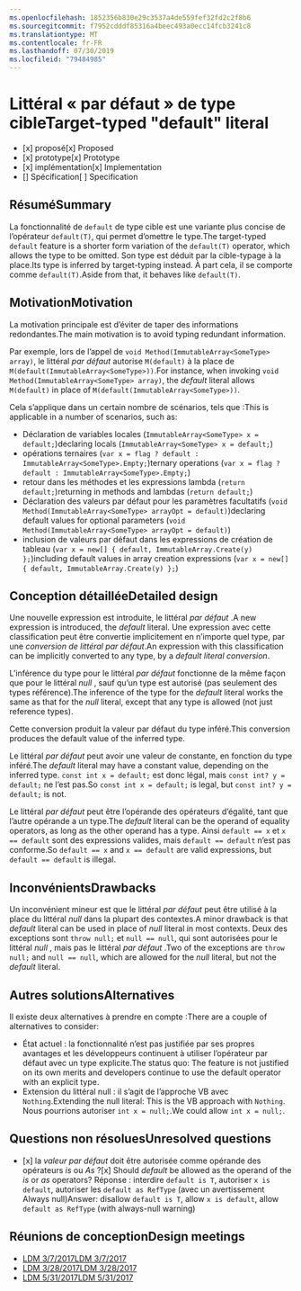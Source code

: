 ```yaml
---
ms.openlocfilehash: 1852356b830e29c3537a4de559fef32fd2c2f8b6
ms.sourcegitcommit: f7952cdddf85316a4beec493a0ecc14fcb3241c8
ms.translationtype: MT
ms.contentlocale: fr-FR
ms.lasthandoff: 07/30/2019
ms.locfileid: "79484985"
---
```

# <a name="target-typed-default-literal"></a><span data-ttu-id="4e1ba-101">Littéral « par défaut » de type cible</span><span class="sxs-lookup"><span data-stu-id="4e1ba-101">Target-typed "default" literal</span></span>

* <span data-ttu-id="4e1ba-102">[x] proposé</span><span class="sxs-lookup"><span data-stu-id="4e1ba-102">[x] Proposed</span></span>
* <span data-ttu-id="4e1ba-103">[x] prototype</span><span class="sxs-lookup"><span data-stu-id="4e1ba-103">[x] Prototype</span></span>
* <span data-ttu-id="4e1ba-104">[x] implémentation</span><span class="sxs-lookup"><span data-stu-id="4e1ba-104">[x] Implementation</span></span>
* <span data-ttu-id="4e1ba-105">[] Spécification</span><span class="sxs-lookup"><span data-stu-id="4e1ba-105">[ ] Specification</span></span>

## <a name="summary"></a><span data-ttu-id="4e1ba-106">Résumé</span><span class="sxs-lookup"><span data-stu-id="4e1ba-106">Summary</span></span>
[summary]: #summary

<span data-ttu-id="4e1ba-107">La fonctionnalité de `default` de type cible est une variante plus concise de l’opérateur `default(T)`, qui permet d’omettre le type.</span><span class="sxs-lookup"><span data-stu-id="4e1ba-107">The target-typed `default` feature is a shorter form variation of the `default(T)` operator, which allows the type to be omitted.</span></span> <span data-ttu-id="4e1ba-108">Son type est déduit par la cible-typage à la place.</span><span class="sxs-lookup"><span data-stu-id="4e1ba-108">Its type is inferred by target-typing instead.</span></span> <span data-ttu-id="4e1ba-109">À part cela, il se comporte comme `default(T)`.</span><span class="sxs-lookup"><span data-stu-id="4e1ba-109">Aside from that, it behaves like `default(T)`.</span></span>

## <a name="motivation"></a><span data-ttu-id="4e1ba-110">Motivation</span><span class="sxs-lookup"><span data-stu-id="4e1ba-110">Motivation</span></span>
[motivation]: #motivation

<span data-ttu-id="4e1ba-111">La motivation principale est d’éviter de taper des informations redondantes.</span><span class="sxs-lookup"><span data-stu-id="4e1ba-111">The main motivation is to avoid typing redundant information.</span></span>

<span data-ttu-id="4e1ba-112">Par exemple, lors de l’appel de `void Method(ImmutableArray<SomeType> array)`, le littéral *par défaut* autorise `M(default)` à la place de `M(default(ImmutableArray<SomeType>))`.</span><span class="sxs-lookup"><span data-stu-id="4e1ba-112">For instance, when invoking `void Method(ImmutableArray<SomeType> array)`, the *default* literal allows `M(default)` in place of `M(default(ImmutableArray<SomeType>))`.</span></span>

<span data-ttu-id="4e1ba-113">Cela s’applique dans un certain nombre de scénarios, tels que :</span><span class="sxs-lookup"><span data-stu-id="4e1ba-113">This is applicable in a number of scenarios, such as:</span></span>

- <span data-ttu-id="4e1ba-114">Déclaration de variables locales (`ImmutableArray<SomeType> x = default;`)</span><span class="sxs-lookup"><span data-stu-id="4e1ba-114">declaring locals (`ImmutableArray<SomeType> x = default;`)</span></span>
- <span data-ttu-id="4e1ba-115">opérations ternaires (`var x = flag ? default : ImmutableArray<SomeType>.Empty;`)</span><span class="sxs-lookup"><span data-stu-id="4e1ba-115">ternary operations (`var x = flag ? default : ImmutableArray<SomeType>.Empty;`)</span></span>
- <span data-ttu-id="4e1ba-116">retour dans les méthodes et les expressions lambda (`return default;`)</span><span class="sxs-lookup"><span data-stu-id="4e1ba-116">returning in methods and lambdas (`return default;`)</span></span>
- <span data-ttu-id="4e1ba-117">Déclaration des valeurs par défaut pour les paramètres facultatifs (`void Method(ImmutableArray<SomeType> arrayOpt = default)`)</span><span class="sxs-lookup"><span data-stu-id="4e1ba-117">declaring default values for optional parameters (`void Method(ImmutableArray<SomeType> arrayOpt = default)`)</span></span>
- <span data-ttu-id="4e1ba-118">inclusion de valeurs par défaut dans les expressions de création de tableau (`var x = new[] { default, ImmutableArray.Create(y) };`)</span><span class="sxs-lookup"><span data-stu-id="4e1ba-118">including default values in array creation expressions (`var x = new[] { default, ImmutableArray.Create(y) };`)</span></span>


## <a name="detailed-design"></a><span data-ttu-id="4e1ba-119">Conception détaillée</span><span class="sxs-lookup"><span data-stu-id="4e1ba-119">Detailed design</span></span>
[design]: #detailed-design

<span data-ttu-id="4e1ba-120">Une nouvelle expression est introduite, le littéral *par défaut* .</span><span class="sxs-lookup"><span data-stu-id="4e1ba-120">A new expression is introduced, the *default* literal.</span></span> <span data-ttu-id="4e1ba-121">Une expression avec cette classification peut être convertie implicitement en n’importe quel type, par une *conversion de littéral par défaut*.</span><span class="sxs-lookup"><span data-stu-id="4e1ba-121">An expression with this classification can be implicitly converted to any type, by a *default literal conversion*.</span></span> 

<span data-ttu-id="4e1ba-122">L’inférence du type pour le littéral *par défaut* fonctionne de la même façon que pour le littéral *null* , sauf qu’un type est autorisé (pas seulement des types référence).</span><span class="sxs-lookup"><span data-stu-id="4e1ba-122">The inference of the type for the *default* literal works the same as that for the *null* literal, except that any type is allowed (not just reference types).</span></span>

<span data-ttu-id="4e1ba-123">Cette conversion produit la valeur par défaut du type inféré.</span><span class="sxs-lookup"><span data-stu-id="4e1ba-123">This conversion produces the default value of the inferred type.</span></span>

<span data-ttu-id="4e1ba-124">Le littéral *par défaut* peut avoir une valeur de constante, en fonction du type inféré.</span><span class="sxs-lookup"><span data-stu-id="4e1ba-124">The *default* literal may have a constant value, depending on the inferred type.</span></span> <span data-ttu-id="4e1ba-125">`const int x = default;` est donc légal, mais `const int? y = default;` ne l’est pas.</span><span class="sxs-lookup"><span data-stu-id="4e1ba-125">So `const int x = default;` is legal, but `const int? y = default;` is not.</span></span>

<span data-ttu-id="4e1ba-126">Le littéral *par défaut* peut être l’opérande des opérateurs d’égalité, tant que l’autre opérande a un type.</span><span class="sxs-lookup"><span data-stu-id="4e1ba-126">The *default* literal can be the operand of equality operators, as long as the other operand has a type.</span></span> <span data-ttu-id="4e1ba-127">Ainsi `default == x` et `x == default` sont des expressions valides, mais `default == default` n’est pas conforme.</span><span class="sxs-lookup"><span data-stu-id="4e1ba-127">So `default == x` and `x == default` are valid expressions, but `default == default` is illegal.</span></span>

## <a name="drawbacks"></a><span data-ttu-id="4e1ba-128">Inconvénients</span><span class="sxs-lookup"><span data-stu-id="4e1ba-128">Drawbacks</span></span>
[drawbacks]: #drawbacks

<span data-ttu-id="4e1ba-129">Un inconvénient mineur est que le littéral *par défaut* peut être utilisé à la place du littéral *null* dans la plupart des contextes.</span><span class="sxs-lookup"><span data-stu-id="4e1ba-129">A minor drawback is that *default* literal can be used in place of *null* literal in most contexts.</span></span> <span data-ttu-id="4e1ba-130">Deux des exceptions sont `throw null;` et `null == null`, qui sont autorisées pour le littéral *null* , mais pas le littéral *par défaut* .</span><span class="sxs-lookup"><span data-stu-id="4e1ba-130">Two of the exceptions are `throw null;` and `null == null`, which are allowed for the *null* literal, but not the *default* literal.</span></span>

## <a name="alternatives"></a><span data-ttu-id="4e1ba-131">Autres solutions</span><span class="sxs-lookup"><span data-stu-id="4e1ba-131">Alternatives</span></span>
[alternatives]: #alternatives

<span data-ttu-id="4e1ba-132">Il existe deux alternatives à prendre en compte :</span><span class="sxs-lookup"><span data-stu-id="4e1ba-132">There are a couple of alternatives to consider:</span></span>

- <span data-ttu-id="4e1ba-133">État actuel : la fonctionnalité n’est pas justifiée par ses propres avantages et les développeurs continuent à utiliser l’opérateur par défaut avec un type explicite.</span><span class="sxs-lookup"><span data-stu-id="4e1ba-133">The status quo:  The feature is not justified on its own merits and developers continue to use the default operator with an explicit type.</span></span>
- <span data-ttu-id="4e1ba-134">Extension du littéral null : il s’agit de l’approche VB avec `Nothing`.</span><span class="sxs-lookup"><span data-stu-id="4e1ba-134">Extending the null literal: This is the VB approach with `Nothing`.</span></span> <span data-ttu-id="4e1ba-135">Nous pourrions autoriser `int x = null;`.</span><span class="sxs-lookup"><span data-stu-id="4e1ba-135">We could allow `int x = null;`.</span></span>

## <a name="unresolved-questions"></a><span data-ttu-id="4e1ba-136">Questions non résolues</span><span class="sxs-lookup"><span data-stu-id="4e1ba-136">Unresolved questions</span></span>
[unresolved]: #unresolved-questions

- <span data-ttu-id="4e1ba-137">[x] la *valeur par défaut* doit être autorisée comme opérande des opérateurs *is* ou *As* ?</span><span class="sxs-lookup"><span data-stu-id="4e1ba-137">[x] Should *default* be allowed as the operand of the *is* or *as* operators?</span></span> <span data-ttu-id="4e1ba-138">Réponse : interdire `default is T`, autoriser `x is default`, autoriser les `default as RefType` (avec un avertissement Always null)</span><span class="sxs-lookup"><span data-stu-id="4e1ba-138">Answer:  disallow `default is T`, allow `x is default`, allow `default as RefType` (with always-null warning)</span></span>

## <a name="design-meetings"></a><span data-ttu-id="4e1ba-139">Réunions de conception</span><span class="sxs-lookup"><span data-stu-id="4e1ba-139">Design meetings</span></span>

- [<span data-ttu-id="4e1ba-140">LDM 3/7/2017</span><span class="sxs-lookup"><span data-stu-id="4e1ba-140">LDM 3/7/2017</span></span>](https://github.com/dotnet/csharplang/blob/master/meetings/2017/LDM-2017-03-07.md)
- [<span data-ttu-id="4e1ba-141">LDM 3/28/2017</span><span class="sxs-lookup"><span data-stu-id="4e1ba-141">LDM 3/28/2017</span></span>](https://github.com/dotnet/csharplang/blob/master/meetings/2017/LDM-2017-03-28.md)
- [<span data-ttu-id="4e1ba-142">LDM 5/31/2017</span><span class="sxs-lookup"><span data-stu-id="4e1ba-142">LDM 5/31/2017</span></span>](https://github.com/dotnet/csharplang/blob/master/meetings/2017/LDM-2017-05-31.md#default-in-operators)
